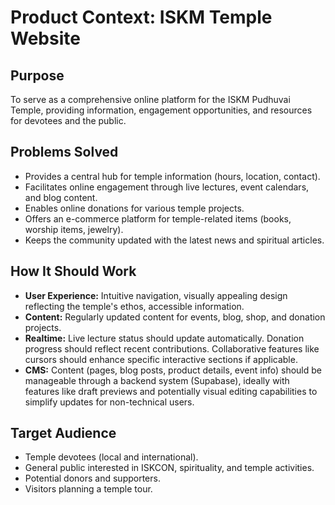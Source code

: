 # Product Context: ISKM Temple Website

## Purpose

To serve as a comprehensive online platform for the ISKM Pudhuvai Temple, providing information, engagement opportunities, and resources for devotees and the public.

## Problems Solved

-   Provides a central hub for temple information (hours, location, contact).
-   Facilitates online engagement through live lectures, event calendars, and blog content.
-   Enables online donations for various temple projects.
-   Offers an e-commerce platform for temple-related items (books, worship items, jewelry).
-   Keeps the community updated with the latest news and spiritual articles.

## How It Should Work

-   **User Experience:** Intuitive navigation, visually appealing design reflecting the temple's ethos, accessible information.
-   **Content:** Regularly updated content for events, blog, shop, and donation projects.
-   **Realtime:** Live lecture status should update automatically. Donation progress should reflect recent contributions. Collaborative features like cursors should enhance specific interactive sections if applicable.
-   **CMS:** Content (pages, blog posts, product details, event info) should be manageable through a backend system (Supabase), ideally with features like draft previews and potentially visual editing capabilities to simplify updates for non-technical users.

## Target Audience

-   Temple devotees (local and international).
-   General public interested in ISKCON, spirituality, and temple activities.
-   Potential donors and supporters.
-   Visitors planning a temple tour.
